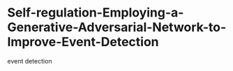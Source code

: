 # Self-regulation-Employing-a-Generative-Adversarial-Network-to-Improve-Event-Detection
event detection
